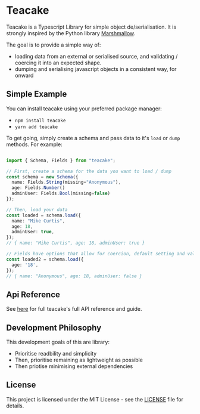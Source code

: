 # Teacake

Teacake is a Typescript Library for simple object de/serialisation. It is strongly inspired by the Python library [Marshmallow](https://github.com/marshmallow-code/marshmallow).

The goal is to provide a simple way of:
* loading data from an external or serialised source, and validating / coercing it into an expected shape.
* dumping and serialising javascript objects in a consistent way, for onward


## Simple Example

You can install teacake using your preferred package manager:

* `npm install teacake`
* `yarn add teacake`

To get going, simply create a schema and pass data to it's `load` or `dump` methods. For example:

```typescript

import { Schema, Fields } from "teacake";

// First, create a schema for the data you want to load / dump
const schema = new Schema({
  name: Fields.String(missing="Anonymous"),
  age: Fields.Number()
  adminUser: Fields.Bool(missing=false)
});

// Then, load your data
const loaded = schema.load({
  name: "Mike Curtis",
  age: 18,
  adminUser: true,
});
// { name: "Mike Curtis", age: 18, adminUser: true }

// Fields have options that allow for coercion, default setting and validation
const loaded2 = schema.load({
  age: '18',
});
// { name: "Anonymous", age: 18, adminUser: false }
```

## Api Reference
See [here](https://michaelrccurtis.github.io/teacake/#/) for full teacake's full API reference and guide.

## Development Philosophy
This development goals of this are library:

* Prioritise readbility and simplicity
* Then, prioritise remaining as lightweight as possible
* Then priotise minimising external dependencies

## License

This project is licensed under the MIT License - see the [LICENSE](LICENSE) file for details.
